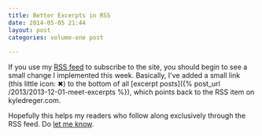 ```yaml
---
title: Better Excerpts in RSS
date: 2014-05-05 21:44
layout: post
categories: volume-one post
  
---
```



If you use my [RSS feed](/feeds) to subscribe to the site, you should begin to see a small change I implemented this week. Basically, I've added a small link (this little icon: &#10006;) to the bottom of all [excerpt posts]({% post_url /2013/2013-12-01-meet-excerpts %}), which points back to the RSS item on kyledreger.com. 

Hopefully this helps my readers who follow along exclusively through the RSS feed. Do [let me know](/colophon). 
